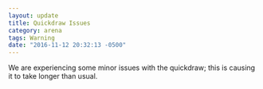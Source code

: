```yaml
---
layout: update
title: Quickdraw Issues
category: arena
tags: Warning
date: "2016-11-12 20:32:13 -0500"
---
```


We are experiencing some minor issues with the quickdraw; this is causing it to take longer than usual.
